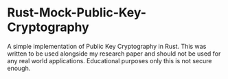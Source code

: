 # Rust-Mock-Public-Key-Cryptography
A simple implementation of Public Key Cryptography in Rust. This was written to be used alongside my research paper and should not be used for any real world applications. Educational purposes only this is not secure enough.
